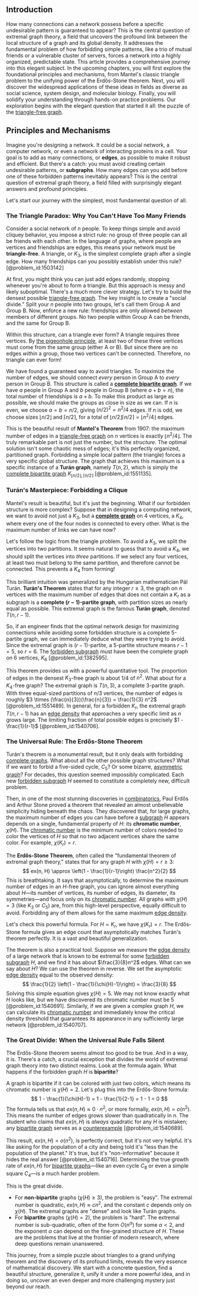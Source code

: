 ## Introduction
How many connections can a network possess before a specific undesirable pattern is guaranteed to appear? This is the central question of extremal graph theory, a field that uncovers the profound link between the local structure of a graph and its global density. It addresses the fundamental problem of how forbidding simple patterns, like a trio of mutual friends or a vulnerable cluster of servers, forces a network into a highly organized, predictable state. This article provides a comprehensive journey into this elegant subject. In the upcoming chapters, you will first explore the foundational principles and mechanisms, from Mantel's classic triangle problem to the unifying power of the Erdős-Stone theorem. Next, you will discover the widespread applications of these ideas in fields as diverse as social science, system design, and molecular biology. Finally, you will solidify your understanding through hands-on practice problems. Our exploration begins with the elegant question that started it all: the puzzle of the [triangle-free graph](@article_id:275552).

## Principles and Mechanisms

Imagine you're designing a network. It could be a social network, a computer network, or even a network of interacting proteins in a cell. Your goal is to add as many connections, or **edges**, as possible to make it robust and efficient. But there's a catch: you must avoid creating certain undesirable patterns, or **subgraphs**. How many edges can you add before one of these forbidden patterns inevitably appears? This is the central question of extremal graph theory, a field filled with surprisingly elegant answers and profound principles.

Let's start our journey with the simplest, most fundamental question of all.

### The Triangle Paradox: Why You Can't Have Too Many Friends

Consider a social network of $n$ people. To keep things simple and avoid cliquey behavior, you impose a strict rule: no group of three people can all be friends with each other. In the language of graphs, where people are vertices and friendships are edges, this means your network must be **triangle-free**. A triangle, or $K_3$, is the simplest complete graph after a single edge. How many friendships can you possibly establish under this rule? [@problem_id:1503142]

At first, you might think you can just add edges randomly, stopping whenever you're about to form a triangle. But this approach is messy and likely suboptimal. There's a much more clever strategy. Let's try to build the densest possible [triangle-free graph](@article_id:275552). The key insight is to create a "social divide." Split your $n$ people into two groups, let's call them Group A and Group B. Now, enforce a new rule: friendships are only allowed *between* members of different groups. No two people within Group A can be friends, and the same for Group B.

Within this structure, can a triangle ever form? A triangle requires three vertices. By [the pigeonhole principle](@article_id:268204), at least two of these three vertices must come from the same group (either A or B). But since there are no edges *within* a group, those two vertices can't be connected. Therefore, no triangle can ever form!

We have found a guaranteed way to avoid triangles. To maximize the number of edges, we should connect *every* person in Group A to *every* person in Group B. This structure is called a **[complete bipartite graph](@article_id:275735)**. If we have $a$ people in Group A and $b$ people in Group B (where $a+b=n$), the total number of friendships is $a \times b$. To make this product as large as possible, we should make the groups as close in size as we can. If $n$ is even, we choose $a=b=n/2$, giving $(n/2)^2 = n^2/4$ edges. If $n$ is odd, we choose sizes $\lfloor n/2 \rfloor$ and $\lceil n/2 \rceil$, for a total of $\lfloor n/2 \rfloor \lceil n/2 \rceil = \lfloor n^2/4 \rfloor$ edges.

This is the beautiful result of **Mantel's Theorem** from 1907: the maximum number of edges in a [triangle-free graph](@article_id:275552) on $n$ vertices is exactly $\lfloor n^2/4 \rfloor$. The truly remarkable part is not just the number, but the *structure*. The optimal solution isn't some chaotic mess of edges; it's this perfectly organized, partitioned graph. Forbidding a simple local pattern (the triangle) forces a very specific global structure. The graph that achieves this maximum is a specific instance of a **Turán graph**, namely $T(n, 2)$, which is simply the [complete bipartite graph](@article_id:275735) $K_{\lfloor n/2 \rfloor, \lceil n/2 \rceil}$ [@problem_id:1551135].

### Turán's Masterpiece: Forbidding a Clique

Mantel's result is beautiful, but it's just the beginning. What if our forbidden structure is more complex? Suppose that in designing a computing network, we want to avoid not just a $K_3$, but a **[complete graph](@article_id:260482)** on 4 vertices, a $K_4$, where every one of the four nodes is connected to every other. What is the maximum number of links we can have now?

Let's follow the logic from the triangle problem. To avoid a $K_3$, we split the vertices into two partitions. It seems natural to guess that to avoid a $K_4$, we should split the vertices into *three* partitions. If we select any four vertices, at least two must belong to the same partition, and therefore cannot be connected. This prevents a $K_4$ from forming!

This brilliant intuition was generalized by the Hungarian mathematician Pál Turán. **Turán's Theorem** states that for any integer $r \ge 3$, the graph on $n$ vertices with the maximum number of edges that does not contain a $K_r$ as a subgraph is a **complete $(r-1)$-partite graph**, with partition sizes as nearly equal as possible. This extremal graph is the famous **Turán graph**, denoted $T(n, r-1)$.

So, if an engineer finds that the optimal network design for maximizing connections while avoiding some forbidden structure is a complete 5-partite graph, we can immediately deduce what they were trying to avoid. Since the extremal graph is $(r-1)$-partite, a 5-partite structure means $r-1=5$, so $r=6$. The [forbidden subgraph](@article_id:261309) must have been the complete graph on 6 vertices, $K_6$ [@problem_id:1382595].

This theorem provides us with a powerful quantitative tool. The proportion of edges in the densest $K_3$-free graph is about $1/4$ of $n^2$. What about for a $K_4$-free graph? The extremal graph is $T(n, 3)$, a complete 3-partite graph. With three equal-sized partitions of $n/3$ vertices, the number of edges is roughly $3 \times (\frac{n}{3})(\frac{n}{3}) = \frac{1}{3} n^2$ [@problem_id:1551489]. In general, for a forbidden $K_r$, the extremal graph $T(n, r-1)$ has an [edge density](@article_id:270610) that approaches a very specific limit as $n$ grows large. The limiting fraction of total possible edges is precisely $1 - \frac{1}{r-1}$ [@problem_id:1540706].

### The Universal Rule: The Erdős-Stone Theorem

Turán's theorem is a monumental result, but it only deals with forbidding [complete graphs](@article_id:265989). What about all the other possible graph structures? What if we want to forbid a five-sided cycle, $C_5$? Or some bizarre, [asymmetric graph](@article_id:276128)? For decades, this question seemed impossibly complicated. Each new [forbidden subgraph](@article_id:261309) $H$ seemed to constitute a completely new, difficult problem.

Then, in one of the most stunning discoveries in [combinatorics](@article_id:143849), Paul Erdős and Arthur Stone proved a theorem that revealed an almost unbelievable simplicity hiding beneath the chaos. They discovered that, for large graphs, the maximum number of edges you can have before a [subgraph](@article_id:272848) $H$ appears depends on a single, fundamental property of $H$: its **chromatic number**, $\chi(H)$. The [chromatic number](@article_id:273579) is the minimum number of colors needed to color the vertices of $H$ so that no two adjacent vertices share the same color. For example, $\chi(K_r) = r$.

The **Erdős-Stone Theorem**, often called the "fundamental theorem of extremal graph theory," states that for any graph $H$ with $\chi(H) = r \ge 3$:
$$ ex(n, H) \approx \left(1 - \frac{1}{r-1}\right) \frac{n^2}{2} $$
This is breathtaking. It says that asymptotically, to determine the maximum number of edges in an $H$-free graph, you can ignore almost everything about $H$—its number of vertices, its number of edges, its diameter, its symmetries—and focus only on its [chromatic number](@article_id:273579). All graphs with $\chi(H)=3$ (like $K_3$ or $C_5$) are, from this high-level perspective, equally difficult to avoid. Forbidding any of them allows for the same maximum [edge density](@article_id:270610).

Let's check this powerful formula. For $H=K_r$, we have $\chi(K_r)=r$. The Erdős-Stone formula gives an edge count that asymptotically matches Turán's theorem perfectly. It is a vast and beautiful generalization.

The theorem is also a practical tool. Suppose we measure the [edge density](@article_id:270610) of a large network that is known to be extremal for some [forbidden subgraph](@article_id:261309) $H$, and we find it has about $\frac{3}{8}n^2$ edges. What can we say about $H$? We can use the theorem in reverse. We set the asymptotic [edge density](@article_id:270610) equal to the observed density:
$$ \frac{1}{2} \left(1 - \frac{1}{\chi(H)-1}\right) = \frac{3}{8} $$
Solving this simple equation gives $\chi(H)=5$. We may not know exactly what $H$ looks like, but we have discovered its chromatic number must be 5 [@problem_id:1540691]. Similarly, if we are given a complex graph $H$, we can calculate its [chromatic number](@article_id:273579) and immediately know the critical density threshold that guarantees its appearance in any sufficiently large network [@problem_id:1540707].

### The Great Divide: When the Universal Rule Falls Silent

The Erdős-Stone theorem seems almost too good to be true. And in a way, it is. There's a catch, a crucial exception that divides the world of extremal graph theory into two distinct realms. Look at the formula again. What happens if the forbidden graph $H$ is **bipartite**?

A graph is bipartite if it can be colored with just two colors, which means its chromatic number is $\chi(H)=2$. Let's plug this into the Erdős-Stone formula:
$$ 1 - \frac{1}{\chi(H)-1} = 1 - \frac{1}{2-1} = 1 - 1 = 0 $$
The formula tells us that $ex(n, H) \approx 0 \cdot n^2$, or more formally, $ex(n, H) = o(n^2)$. This means the number of edges grows slower than quadratically in $n$. The student who claims that $ex(n, H)$ is *always* quadratic for any $H$ is mistaken; any [bipartite graph](@article_id:153453) serves as a [counterexample](@article_id:148166) [@problem_id:1540689].

This result, $ex(n, H) = o(n^2)$, is perfectly correct, but it's not very helpful. It's like asking for the population of a city and being told it's "less than the population of the planet." It's true, but it's "non-informative" because it hides the real answer [@problem_id:1540716]. Determining the true growth rate of $ex(n, H)$ for [bipartite graphs](@article_id:261957)—like an even cycle $C_8$ or even a simple square $C_4$—is a much harder problem.

This is the great divide.
*   For **non-bipartite** graphs ($\chi(H) \ge 3$), the problem is "easy". The extremal number is quadratic, $ex(n, H) \approx c n^2$, and the constant $c$ depends only on $\chi(H)$. The extremal graphs are "dense" and look like Turán graphs.
*   For **bipartite** graphs ($\chi(H) = 2$), the problem is "hard". The extremal number is sub-quadratic, often of the form $O(n^\alpha)$ for some $\alpha < 2$, and the exponent $\alpha$ can depend on the fine-grained structure of $H$. These are the problems that live at the frontier of modern research, where deep questions remain unanswered.

This journey, from a simple puzzle about triangles to a grand unifying theorem and the discovery of its profound limits, reveals the very essence of mathematical discovery. We start with a concrete question, find a beautiful structure, generalize it, unify it under a more powerful idea, and in doing so, uncover an even deeper and more challenging mystery just beyond our reach.